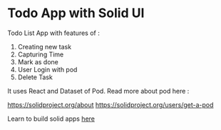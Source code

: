 # Todo App with Solid UI

Todo List App with features of :

1. Creating new task
2. Capturing Time
3. Mark as done
4. User Login with pod
5. Delete Task

It uses React and Dataset of Pod.
Read more about pod here :

https://solidproject.org/about
https://solidproject.org/users/get-a-pod

Learn to build solid apps [here](https://www.freecodecamp.org/news/create-a-solid-to-do-app-with-react/)
